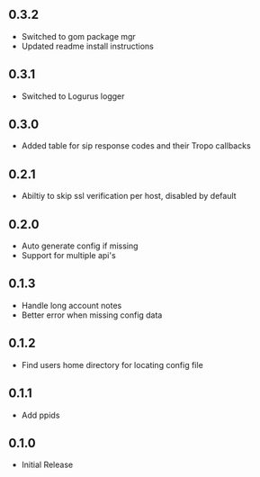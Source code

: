 ## 0.3.2

- Switched to gom package mgr
- Updated readme install instructions

## 0.3.1

- Switched to Logurus logger

## 0.3.0

- Added table for sip response codes and their Tropo callbacks

## 0.2.1

- Abiltiy to skip ssl verification per host, disabled by default

## 0.2.0

- Auto generate config if missing
- Support for multiple api's

## 0.1.3

- Handle long account notes
- Better error when missing config data

## 0.1.2

- Find users home directory for locating config file

## 0.1.1

- Add ppids

## 0.1.0

- Initial Release
